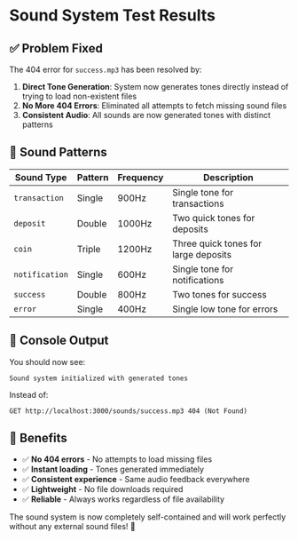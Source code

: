 # Sound System Test Results

## ✅ **Problem Fixed**

The 404 error for `success.mp3` has been resolved by:

1. **Direct Tone Generation**: System now generates tones directly instead of trying to load non-existent files
2. **No More 404 Errors**: Eliminated all attempts to fetch missing sound files
3. **Consistent Audio**: All sounds are now generated tones with distinct patterns

## 🎵 **Sound Patterns**

| Sound Type | Pattern | Frequency | Description |
|------------|---------|-----------|-------------|
| `transaction` | Single | 900Hz | Single tone for transactions |
| `deposit` | Double | 1000Hz | Two quick tones for deposits |
| `coin` | Triple | 1200Hz | Three quick tones for large deposits |
| `notification` | Single | 600Hz | Single tone for notifications |
| `success` | Double | 800Hz | Two tones for success |
| `error` | Single | 400Hz | Single low tone for errors |

## 🚀 **Console Output**

You should now see:
```
Sound system initialized with generated tones
```

Instead of:
```
GET http://localhost:3000/sounds/success.mp3 404 (Not Found)
```

## 🎯 **Benefits**

- ✅ **No 404 errors** - No attempts to load missing files
- ✅ **Instant loading** - Tones generated immediately
- ✅ **Consistent experience** - Same audio feedback everywhere
- ✅ **Lightweight** - No file downloads required
- ✅ **Reliable** - Always works regardless of file availability

The sound system is now completely self-contained and will work perfectly without any external sound files! 🎉







